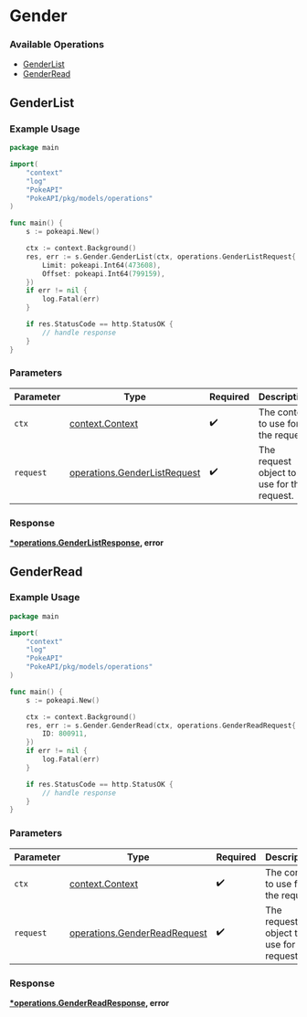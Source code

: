 # Gender

### Available Operations

* [GenderList](#genderlist)
* [GenderRead](#genderread)

## GenderList

### Example Usage

```go
package main

import(
	"context"
	"log"
	"PokeAPI"
	"PokeAPI/pkg/models/operations"
)

func main() {
    s := pokeapi.New()

    ctx := context.Background()
    res, err := s.Gender.GenderList(ctx, operations.GenderListRequest{
        Limit: pokeapi.Int64(473608),
        Offset: pokeapi.Int64(799159),
    })
    if err != nil {
        log.Fatal(err)
    }

    if res.StatusCode == http.StatusOK {
        // handle response
    }
}
```

### Parameters

| Parameter                                                                    | Type                                                                         | Required                                                                     | Description                                                                  |
| ---------------------------------------------------------------------------- | ---------------------------------------------------------------------------- | ---------------------------------------------------------------------------- | ---------------------------------------------------------------------------- |
| `ctx`                                                                        | [context.Context](https://pkg.go.dev/context#Context)                        | :heavy_check_mark:                                                           | The context to use for the request.                                          |
| `request`                                                                    | [operations.GenderListRequest](../../models/operations/genderlistrequest.md) | :heavy_check_mark:                                                           | The request object to use for the request.                                   |


### Response

**[*operations.GenderListResponse](../../models/operations/genderlistresponse.md), error**


## GenderRead

### Example Usage

```go
package main

import(
	"context"
	"log"
	"PokeAPI"
	"PokeAPI/pkg/models/operations"
)

func main() {
    s := pokeapi.New()

    ctx := context.Background()
    res, err := s.Gender.GenderRead(ctx, operations.GenderReadRequest{
        ID: 800911,
    })
    if err != nil {
        log.Fatal(err)
    }

    if res.StatusCode == http.StatusOK {
        // handle response
    }
}
```

### Parameters

| Parameter                                                                    | Type                                                                         | Required                                                                     | Description                                                                  |
| ---------------------------------------------------------------------------- | ---------------------------------------------------------------------------- | ---------------------------------------------------------------------------- | ---------------------------------------------------------------------------- |
| `ctx`                                                                        | [context.Context](https://pkg.go.dev/context#Context)                        | :heavy_check_mark:                                                           | The context to use for the request.                                          |
| `request`                                                                    | [operations.GenderReadRequest](../../models/operations/genderreadrequest.md) | :heavy_check_mark:                                                           | The request object to use for the request.                                   |


### Response

**[*operations.GenderReadResponse](../../models/operations/genderreadresponse.md), error**

